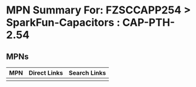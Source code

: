 



# MPN Summary For: FZSCCAPP254 > SparkFun-Capacitors : CAP-PTH-2.54

## MPNs
  

|MPN|Direct Links|Search Links|
| :--- | :--- | :--- |
||||
